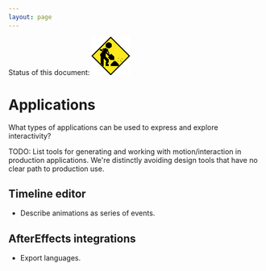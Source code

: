 ```yaml
---
layout: page
---
```


Status of this document:
![](/assets/under-construction-flashing-barracade-animation.gif)

# Applications

What types of applications can be used to express and explore interactivity?

TODO: List tools for generating and working with motion/interaction in production applications. We're distinctly avoiding design tools that have no clear path to production use.

## Timeline editor

- Describe animations as series of events.

## AfterEffects integrations

- Export languages.
